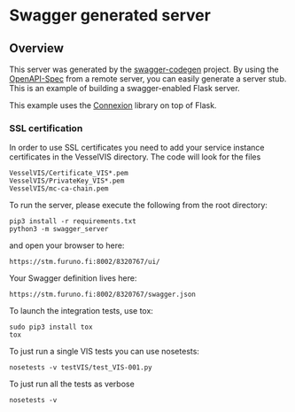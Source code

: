 # Swagger generated server

## Overview
This server was generated by the [swagger-codegen](https://github.com/swagger-api/swagger-codegen) project. By using the
[OpenAPI-Spec](https://github.com/swagger-api/swagger-core/wiki) from a remote server, you can easily generate a server stub.  This
is an example of building a swagger-enabled Flask server.

This example uses the [Connexion](https://github.com/zalando/connexion) library on top of Flask.

### SSL certification

In order to use SSL certificates you need to add your service instance certificates in the VesselVIS directory.  The code will look for the files
```
VesselVIS/Certificate_VIS*.pem
VesselVIS/PrivateKey_VIS*.pem
VesselVIS/mc-ca-chain.pem
```

To run the server, please execute the following from the root directory:

```
pip3 install -r requirements.txt
python3 -m swagger_server
```

and open your browser to here:

```
https://stm.furuno.fi:8002/8320767/ui/
```

Your Swagger definition lives here:

```
https://stm.furuno.fi:8002/8320767/swagger.json
```

To launch the integration tests, use tox:
```
sudo pip3 install tox
tox
```

To just run a single VIS tests you can use nosetests:
```
nosetests -v testVIS/test_VIS-001.py
```

To just run all the tests as verbose
```
nosetests -v
```
